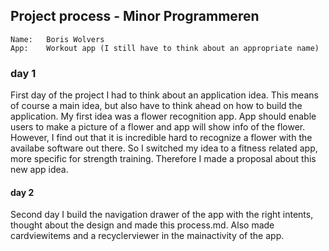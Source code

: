 ## Project process - Minor Programmeren
  
    Name:   Boris Wolvers
    App:    Workout app (I still have to think about an appropriate name)
  
### day 1
First day of the project I had to think about an application idea. This means of course a main idea, but also have to think ahead on how to build the application. My first idea was a flower recognition app. App should enable users to make a picture of a flower and app will show info of the flower. However, I find out that it is incredible hard to recognize a flower with the availabe software out there. So I switched my idea to a fitness related app, more specific for strength training. Therefore I made a proposal about this new app idea.

#### day 2
Second day I build the navigation drawer of the app with the right intents, thought about the design and made this process.md. Also made cardviewitems and a recyclerviewer in the mainactivity of the app.

